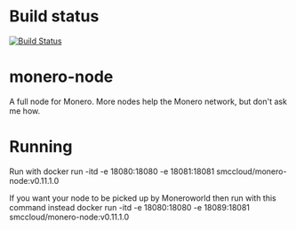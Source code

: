 # Build status
[![Build Status](https://travis-ci.org/smccloud/monero-node.svg?branch=v0.11.1.0)](https://travis-ci.org/smccloud/monero-node)

# monero-node
A full node for Monero.  More nodes help the Monero network, but don't ask me how.

# Running
Run with docker run -itd -e 18080:18080 -e 18081:18081 smccloud/monero-node:v0.11.1.0

If you want your node to be picked up by Moneroworld then run with this command instead docker run -itd -e 18080:18080 -e 18089:18081 smccloud/monero-node:v0.11.1.0
